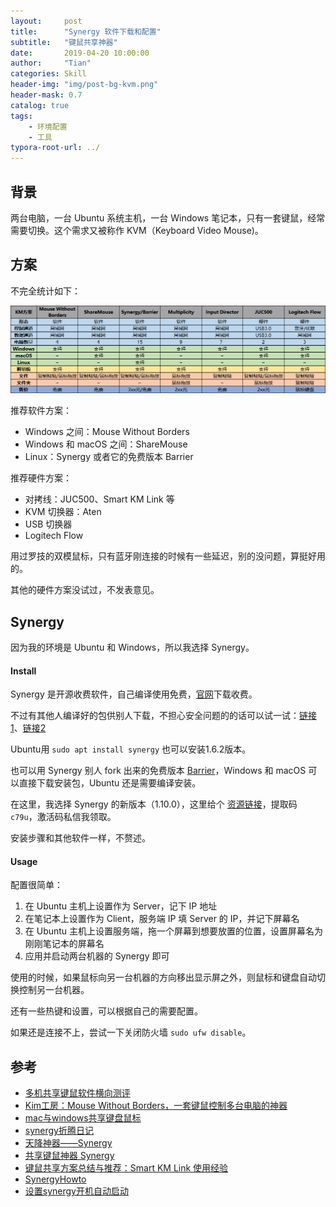 ```yaml
---
layout:     post
title:      "Synergy 软件下载和配置"
subtitle:   "键鼠共享神器"
date:       2019-04-20 10:00:00
author:     "Tian"
categories: Skill
header-img: "img/post-bg-kvm.png"
header-mask: 0.7
catalog: true
tags:
    - 环境配置
    - 工具
typora-root-url: ../
---
```


## 背景

两台电脑，一台 Ubuntu 系统主机，一台 Windows 笔记本，只有一套键鼠，经常需要切换。这个需求又被称作 KVM（Keyboard Video Mouse)。

## 方案

不完全统计如下：

![01](/img/in-post/2019-04-20-synergy/01.png)

推荐软件方案：

- Windows 之间：Mouse Without Borders
- Windows 和 macOS 之间：ShareMouse
- Linux：Synergy 或者它的免费版本 Barrier

推荐硬件方案：

- 对拷线：JUC500、Smart KM Link 等
- KVM 切换器：Aten
- USB 切换器
- Logitech Flow

用过罗技的双模鼠标，只有蓝牙刚连接的时候有一些延迟，别的没问题，算挺好用的。

其他的硬件方案没试过，不发表意见。

## Synergy

因为我的环境是 Ubuntu 和 Windows，所以我选择 Synergy。

#### Install

Synergy 是开源收费软件，自己编译使用免费，[官网](<https://symless.com/synergy>)下载收费。

不过有其他人编译好的包供别人下载，不担心安全问题的的话可以试一试：[链接1](<https://brahma-dev.github.io/synergy-stable-builds/>)、[链接2](<https://sourceforge.net/projects/synergy-stable-builds/>)

Ubuntu用 `sudo apt install synergy` 也可以安装1.6.2版本。

也可以用 Synergy 别人 fork 出来的免费版本 [Barrier](<https://github.com/debauchee/barrier>)，Windows 和 macOS 可以直接下载安装包，Ubuntu 还是需要编译安装。

在这里，我选择 Synergy 的新版本（1.10.0），这里给个 [资源链接](https://pan.baidu.com/s/12-vQLlVoIq89wV3d7nBS4A)，提取码 `c79u`，激活码私信我领取。

安装步骤和其他软件一样，不赘述。

#### Usage

配置很简单：

1. 在 Ubuntu 主机上设置作为 Server，记下 IP 地址
2. 在笔记本上设置作为 Client，服务端 IP 填 Server 的 IP，并记下屏幕名
3. 在 Ubuntu 主机上设置服务端，拖一个屏幕到想要放置的位置，设置屏幕名为刚刚笔记本的屏幕名
4. 应用并启动两台机器的 Synergy 即可

使用的时候，如果鼠标向另一台机器的方向移出显示屏之外，则鼠标和键盘自动切换控制另一台机器。

还有一些热键和设置，可以根据自己的需要配置。

如果还是连接不上，尝试一下关闭防火墙 `sudo ufw disable`。

## 参考

- [多机共享键鼠软件横向测评](<http://blog.shrp.me/Multi-Computer-Mouse-and-Keyboard-sharing.html>)
- [Kim工房：Mouse Without Borders，一套键鼠控制多台电脑的神器](<https://post.smzdm.com/p/642130/>)
- [mac与windows共享键盘鼠标](<https://www.jianshu.com/p/f1da68ac5413>)
- [synergy折腾日记](<https://www.52pojie.cn/thread-719088-1-1.html>)
- [天降神器——Synergy](<https://blog.csdn.net/weixin_41995979/article/details/81990179>)
- [共享键鼠神器 Synergy](<http://wulc.me/2018/03/31/%E5%85%B1%E4%BA%AB%E9%94%AE%E9%BC%A0%E7%A5%9E%E5%99%A8%20Synergy/>)
- [键鼠共享方案总结与推荐：Smart KM Link 使用经验](<https://post.smzdm.com/p/343668/>)
- [SynergyHowto](https://help.ubuntu.com/community/SynergyHowto)
- [设置synergy开机自动启动](<http://guaneryu.com/blog/?p=379>)

